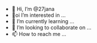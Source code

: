- 👋 Hi, I’m @27jana
- 👀oi I’m interested in ...
- 🌱 I’m currently learning ...
- 💞️ I’m looking to collaborate on ...
- 📫 How to reach me ...

<!---
27jana/27jana is a ✨ special ✨ repository because its `README.md` (this file) appears on your GitHub profile.
You can click the Preview link to take a look at your changes.
--->
